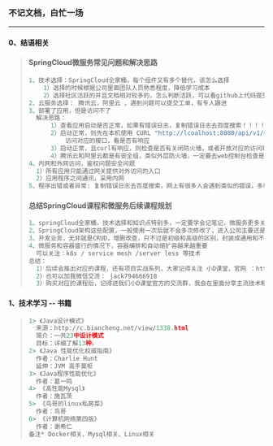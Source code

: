 ### 不记文档，白忙一场

------

#### 0、结语相关

> #### SpringCloud微服务常见问题和解决思路
>
> ```python
> 1、技术选择：SpringCloud全家桶，每个组件又有多个替代，该怎么选择
>     1）选择的时候根据公司里面团队人员熟悉程度，降低学习成本
>     2）选择社区活跃的并且文档相对较多的，怎么判断活跃，可以看github上代码提交和start数
> 2、云服务选择： 腾讯云，阿里云 ，遇到问题可以提交工单，有专人跟进
> 3、部署了应用，但是访问不了
> 	解决思路：
> 		1）查看应用启动是否正常，如果有错误日志，复制错误日志去百度搜索！！！！！！！特别重要
> 		2）启动正常，则先在本机使用 CURL "http://lcoalhost:8080/api/v1/user/find"  
> 			访问对应的接口，看是否有响应
> 		3）启动正常，且curl有响应，则检查是否有关闭防火墙，或者开放对应的访问端口，开放端口才可以				访问
> 		4）腾讯云和阿里云都是有安全组，类似外层防火墙，一定要去web控制台检查是否有开启端口
> 4、内网和外网访问，鉴权问题安全问题
> 	1）所有应用只能通过网关提供对外访问的入口
> 	2）应用程序之间通讯，采用内网
> 5、程序出错或者异常: 复制错误日志去百度搜索，网上有很多人会遇到类似的错误，多积累，特别强调
> ```
>
> #### 总结SpringCloud课程和微服务后续课程规划
>
> ```python
> 1、springCloud全家桶，技术选择和知识点特别多，一定要学会记笔记，微服务更多关注的是里面架构和数据流		转，而不是具体的业务。
> 2、SpringCloud架构这些配置，一般使用一次后就不会多次修改了，进入公司主要还是开发业务，业务开发一般		都用springboot，比较少让新人搭建SpringCloud的架构
> 3、开发业务，无非就是CRUD，增删改查，只不过是初级和高级的区别，封装成通用和不通用的区别
> 4、微服务和容器盛行的情况下，容器编排和自动缩扩容越来越重要
> 	可以关注：k8s / service mesh /server less 等技术
> 总结：
> 	1）后续会推出对应的课程，还有项目实战系列，大家记得关注 小D课堂，官网 ：https://xdclass.net,
> 	2）也可以加我微信交流： jack794666918
> 	3）购买对应的课程后，记得进我们小D课堂官方的交流群，我会在里面分享主流技术和答疑，面试经验等等，		还会同步更新资料和还超级干货分享 
> ```

#### 1、技术学习 -- 书籍

> ```python
> 1> 《Java设计模式》
> 	来源：http://c.biancheng.net/view/1338.html
> 	简介：一共23中设计模式
> 	目标：详细了解13种。
> 2> 《Java 性能优化权威指南》
> 	作者：Charlie Hunt
> 	延伸：JVM 高手莫枢
> 3> 《Java程序性能优化》
> 	作者：葛一鸣
> 4> 《高性能Mysql》
> 	作者：施瓦茨
> 5> 《鸟哥的linux私房菜》
> 	作者：鸟哥
> 6> 《计算机网络第四版》
> 	作者：谢希仁 
> 备注* Docker相关、Mysql相关、Linux相关
> ```
>